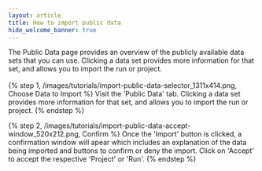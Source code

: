 ```yaml
---
layout: article
title: How to import public data
hide_welcome_banner: true
---
```


The Public Data page provides an overview of the publicly available data sets that you can use. Clicking a data set provides more information for that set, and allows you to import the run or project. 
<br />
<br />
{% step 1, /images/tutorials/import-public-data-selector_1311x414.png, Choose Data to Import %}
Visit the 'Public Data' tab. Clicking a data set provides more information for that set, and allows you to import the run or project. 
{% endstep %}

{% step 2, /images/tutorials/import-public-data-accept-window_520x212.png, Confirm %}
Once the 'Import' button is clicked, a confirmation window will apear which includes an explanation of the data being imported and buttons to confirm or deny the import.  Click on 'Accept' to accept the respective 'Project' or 'Run'.
{% endstep %} 
